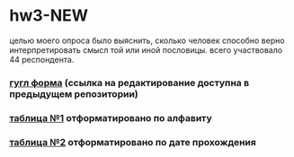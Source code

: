 # hw3-NEW
целью моего опроса было выяснить, сколько человек способно верно интерпретировать смысл той или иной пословицы. всего участвовало 44 респондента.

### [гугл форма](https://docs.google.com/forms/d/e/1FAIpQLSegoIfuCcjElxNZhptYKFdF9DWuYCoGmkPdOoSzV0cbsMVo4g/viewform?usp=sf_link) (ссылка на редактирование доступна в предыдущем репозитории)
### [таблица №1](https://docs.google.com/spreadsheets/d/1zc2Itp-m3kuPy5AEMQkdcjClmBWpjso1kBGi_X8Nk7Q) отформатировано по алфавиту 
### [таблица №2](https://docs.google.com/spreadsheets/d/1ipXoH3DfuA6vaOB4vO5QzdgWtPi_u7az-X09Qb4QBKg) отформатировано по дате прохождения
